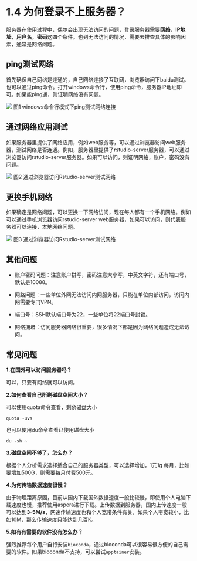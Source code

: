 # 1.4 为何登录不上服务器？

服务器在使用过程中，偶尔会出现无法访问的问题，登录服务器需要**网络**，**IP地址**，**用户名**，**密码**这四个条件。也到无法访问的情况，需要去排查具体的影响因素，通常是网络问题。

## ping测试网络

首先确保自己网络是连通的，自己网络连接了互联网，浏览器访问下baidu测试。也可以通过ping命令。打开windows命令行，使用ping命令，服务器IP地址即可。如果能ping通，则证明网络没有问题。

![](./images/ping.png)
图1 windows命令行模式下ping测试网络连接

## 通过网络应用测试

如果服务器里提供了网络应用，例如web服务等，可以通过浏览器访问web服务器，测试网络是否连通。例如，服务器里提供了rstudio-server服务器，可以通过浏览器访问rstudio-server服务器。如果可以访问，则证明网络，账户，密码没有问题。

![](./images/rstudio.png)
图2 通过浏览器访问Rstudio-server测试网络

## 更换手机网络

如果确定是网络问题，可以更换一下网络访问，现在每人都有一个手机网络。例如可以通过手机浏览器访问rstudio-server web服务器，如果可以访问，则代表服务器可以连接，本地网络问题。

![](./images/phone.jpg)
图3 通过浏览器访问Rstudio-server测试网络

## 其他问题

- 账户密码问题：注意账户拼写，密码注意大小写，中英文字符，还有端口号，默认是10088。

- 网路问题：一些单位外网无法访问内网服务器，只能在单位内部访问，访问内网需要专门VPN。

- 端口号：SSH默认端口号为22，一些单位将22端口号封锁。

- 网络拥堵：访问服务器网络很重要，很多情况下都是因为网络问题造成无法访问。

## 常见问题

**1.在国外可以访问服务器吗？**

可以，只要有网络就可以访问。

**2.如何查看自己所剩磁盘空间大小？**

可以使用quota命令查看，剩余磁盘大小

```         
quota -uvs 
```

也可以使用du命令查看已使用磁盘大小

```         
du -sh ~
```

**3.磁盘空间不够了，怎么办？**

根据个人分析需求选择适合自己的服务器类型，可以选择增加，1元1g 每月，比如要增加500G，则需要每月付费500元。

**4.为何传输数据速度很慢？**

由于物理距离原因，目前从国内下载国外数据速度一般比较慢，即使用个人电脑下载速度也慢，推荐使用aspera进行下载。上传数据到服务器，国内上传速度一般可以达到**3-5M/s**，网速传输速度也和个人宽带条件有关，如果个人带宽较小，比如10M，那么传输速度只能达到几百K。

**5.如有有需要的软件没有怎么办？**

强烈推荐每个用户自行安装`bioconda`，通过bioconda可以很容易很方便的自己需要的软件。如果bioconda不支持，可以尝试`apptainer`安装。
